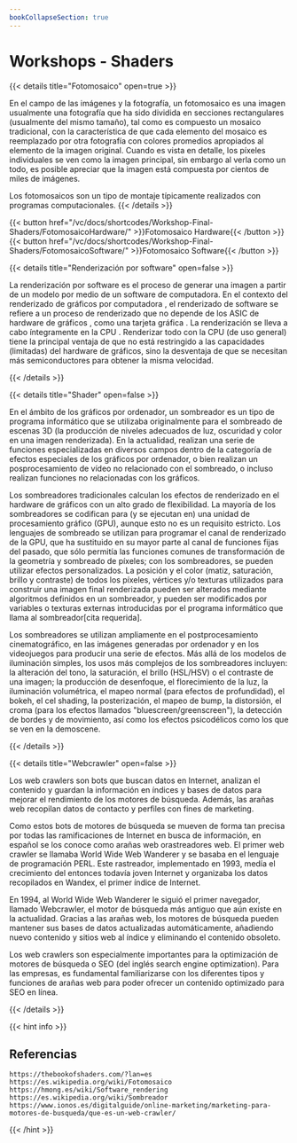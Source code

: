 ```yaml
---
bookCollapseSection: true
---
```


# Workshops - Shaders

{{< details title="Fotomosaico" open=true >}}

En el campo de las imágenes y la fotografía, un fotomosaico es una imagen usualmente una fotografía que ha sido dividida en secciones rectangulares (usualmente del mismo tamaño), tal como es compuesto un mosaico tradicional, con la característica de que cada elemento del mosaico es reemplazado por otra fotografía con colores promedios apropiados al elemento de la imagen original. Cuando es vista en detalle, los píxeles individuales se ven como la imagen principal, sin embargo al verla como un todo, es posible apreciar que la imagen está compuesta por cientos de miles de imágenes.

Los fotomosaicos son un tipo de montaje típicamente realizados con programas computacionales.
{{< /details >}}

{{< button href="/vc/docs/shortcodes/Workshop-Final-Shaders/FotomosaicoHardware/" >}}Fotomosaico Hardware{{< /button >}}
{{< button href="/vc/docs/shortcodes/Workshop-Final-Shaders/FotomosaicoSoftware/" >}}Fotomosaico Software{{< /button >}}

{{< details title="Renderización por software" open=false >}}

La renderización por software es el proceso de generar una imagen a partir de un modelo por medio de un software de computadora. En el contexto del renderizado de gráficos por computadora , el renderizado de software se refiere a un proceso de renderizado que no depende de los ASIC de hardware de gráficos , como una tarjeta gráfica . La renderización se lleva a cabo íntegramente en la CPU . Renderizar todo con la CPU (de uso general) tiene la principal ventaja de que no está restringido a las capacidades (limitadas) del hardware de gráficos, sino la desventaja de que se necesitan más semiconductores para obtener la misma velocidad.

{{< /details >}}

{{< details title="Shader" open=false >}}

En el ámbito de los gráficos por ordenador, un sombreador es un tipo de programa informático que se utilizaba originalmente para el sombreado de escenas 3D (la producción de niveles adecuados de luz, oscuridad y color en una imagen renderizada). En la actualidad, realizan una serie de funciones especializadas en diversos campos dentro de la categoría de efectos especiales de los gráficos por ordenador, o bien realizan un posprocesamiento de vídeo no relacionado con el sombreado, o incluso realizan funciones no relacionadas con los gráficos.

Los sombreadores tradicionales calculan los efectos de renderizado en el hardware de gráficos con un alto grado de flexibilidad. La mayoría de los sombreadores se codifican para (y se ejecutan en) una unidad de procesamiento gráfico (GPU), aunque esto no es un requisito estricto. Los lenguajes de sombreado se utilizan para programar el canal de renderizado de la GPU, que ha sustituido en su mayor parte al canal de funciones fijas del pasado, que sólo permitía las funciones comunes de transformación de la geometría y sombreado de píxeles; con los sombreadores, se pueden utilizar efectos personalizados. La posición y el color (matiz, saturación, brillo y contraste) de todos los píxeles, vértices y/o texturas utilizados para construir una imagen final renderizada pueden ser alterados mediante algoritmos definidos en un sombreador, y pueden ser modificados por variables o texturas externas introducidas por el programa informático que llama al sombreador[cita requerida].

Los sombreadores se utilizan ampliamente en el postprocesamiento cinematográfico, en las imágenes generadas por ordenador y en los videojuegos para producir una serie de efectos. Más allá de los modelos de iluminación simples, los usos más complejos de los sombreadores incluyen: la alteración del tono, la saturación, el brillo (HSL/HSV) o el contraste de una imagen; la producción de desenfoque, el florecimiento de la luz, la iluminación volumétrica, el mapeo normal (para efectos de profundidad), el bokeh, el cel shading, la posterización, el mapeo de bump, la distorsión, el croma (para los efectos llamados "bluescreen/greenscreen"), la detección de bordes y de movimiento, así como los efectos psicodélicos como los que se ven en la demoscene.

{{< /details >}}

{{< details title="Webcrawler" open=false >}}

Los web crawlers son bots que buscan datos en Internet, analizan el contenido y guardan la información en índices y bases de datos para mejorar el rendimiento de los motores de búsqueda. Además, las arañas web recopilan datos de contacto y perfiles con fines de marketing.

Como estos bots de motores de búsqueda se mueven de forma tan precisa por todas las ramificaciones de Internet en busca de información, en español se los conoce como arañas web orastreadores web. El primer web crawler se llamaba World Wide Web Wanderer y se basaba en el lenguaje de programación PERL. Este rastreador, implementado en 1993, medía el crecimiento del entonces todavía joven Internet y organizaba los datos recopilados en Wandex, el primer índice de Internet.

En 1994, al World Wide Web Wanderer le siguió el primer navegador, llamado Webcrawler, el motor de búsqueda más antiguo que aún existe en la actualidad. Gracias a las arañas web, los motores de búsqueda pueden mantener sus bases de datos actualizadas automáticamente, añadiendo nuevo contenido y sitios web al índice y eliminando el contenido obsoleto.

Los web crawlers son especialmente importantes para la optimización de motores de búsqueda o SEO (del inglés search engine optimization). Para las empresas, es fundamental familiarizarse con los diferentes tipos y funciones de arañas web para poder ofrecer un contenido optimizado para SEO en línea.

{{< /details >}}

{{< hint info >}}
## Referencias
    https://thebookofshaders.com/?lan=es
    https://es.wikipedia.org/wiki/Fotomosaico
    https://hmong.es/wiki/Software_rendering
    https://es.wikipedia.org/wiki/Sombreador
    https://www.ionos.es/digitalguide/online-marketing/marketing-para-motores-de-busqueda/que-es-un-web-crawler/
{{< /hint >}}